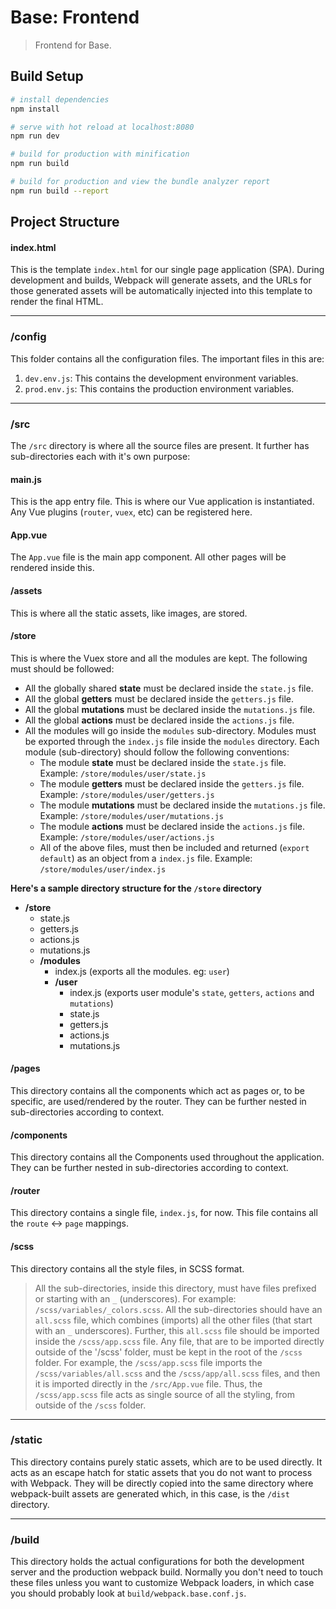 # Base: Frontend

> Frontend for Base.

## Build Setup

``` bash
# install dependencies
npm install

# serve with hot reload at localhost:8080
npm run dev

# build for production with minification
npm run build

# build for production and view the bundle analyzer report
npm run build --report
```

## Project Structure

#### index.html
This is the template `index.html` for our single page application (SPA). During development and builds, Webpack will generate assets, and the URLs for those generated assets will be automatically injected into this template to render the final HTML.

-------------

### /config
This folder contains all the configuration files. The important files in this are: 
1. `dev.env.js`: This contains the development environment variables.
1. `prod.env.js`: This contains the production environment variables.

-------------

### /src
The `/src` directory is where all the source files are present. It further has sub-directories each with it's own purpose:

#### main.js
This is the app entry file. This is where our Vue application is instantiated. Any Vue plugins (`router`, `vuex`, etc) can be registered here.

#### App.vue
The `App.vue` file is the main app component. All other pages will be rendered inside this.

#### /assets
This is where all the static assets, like images, are stored.

#### /store
This is where the Vuex store and all the modules are kept. The following must should be followed:
- All the globally shared **state** must be declared inside the `state.js` file.
- All the global **getters** must be declared inside the `getters.js` file.
- All the global **mutations** must be declared inside the `mutations.js` file.
- All the global **actions** must be declared inside the `actions.js` file.
- All the modules will go inside the `modules` sub-directory. Modules must be exported through the `index.js` file inside the `modules` directory. Each module (sub-directory) should follow the following conventions:
  - The module **state** must be declared inside the `state.js` file. Example: `/store/modules/user/state.js`
  - The module **getters** must be declared inside the `getters.js` file. Example: `/store/modules/user/getters.js`
  - The module **mutations** must be declared inside the `mutations.js` file. Example: `/store/modules/user/mutations.js`
  - The module **actions** must be declared inside the `actions.js` file. Example: `/store/modules/user/actions.js`
  - All of the above files, must then be included and returned (`export default`) as an object from a `index.js` file. Example: `/store/modules/user/index.js`
  
**Here's a sample directory structure for the `/store` directory**
-  **/store**
    - state.js
    - getters.js
    - actions.js
    - mutations.js
    - **/modules**
      - index.js (exports all the modules. eg: `user`)
      - **/user**
        - index.js (exports user module's `state`, `getters`, `actions` and `mutations`)
        - state.js
        - getters.js
        - actions.js
        - mutations.js

#### /pages
This directory contains all the components which act as pages or, to be specific, are used/rendered by the router. They can be further nested in sub-directories according to context. 

#### /components
This directory contains all the Components used throughout the application. They can be further nested in sub-directories according to context.

#### /router
This directory contains a single file, `index.js`, for now. This file contains all the `route` <-> `page` mappings.

#### /scss
This directory contains all the style files, in SCSS format.
> All the sub-directories, inside this directory, must have files prefixed or starting with an `_` (underscores). For example: `/scss/variables/_colors.scss`. All the sub-directories should have an `all.scss` file, which combines (imports) all the other files (that start with an `_` underscores). Further, this `all.scss` file should be imported inside the `/scss/app.scss` file. Any file, that are to be imported directly outside of the '/scss' folder, must be kept in the root of the `/scss` folder. For example, the `/scss/app.scss` file imports the `/scss/variables/all.scss` and the `/scss/app/all.scss` files, and then it is imported directly in the `/src/App.vue` file. Thus, the `/scss/app.scss` file acts as single source of all the styling, from outside of the `/scss` folder.  

-------------

### /static
This directory contains purely static assets, which are to be used directly. It acts as an escape hatch for static assets that you do not want to process with Webpack. They will be directly copied into the same directory where webpack-built assets are generated which, in this case, is the `/dist` directory.

-------------

### /build
This directory holds the actual configurations for both the development server and the production webpack build. Normally you don't need to touch these files unless you want to customize Webpack loaders, in which case you should probably look at `build/webpack.base.conf.js`.
